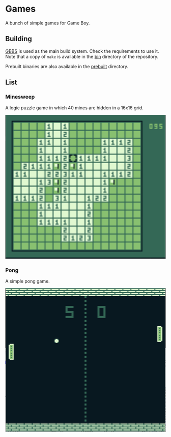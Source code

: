 # Games

A bunch of simple games for Game Boy.

## Building

[GBBS](https://github.com/mdagois/gbtools/tree/main/gbbs) is used as the main build system.
Check the requirements to use it.
Note that a copy of `make` is available in the [bin](../bin) directory of the repository.

Prebuilt binaries are also available in the [prebuilt](./prebuilt) directory.

## List

### Minesweep

A logic puzzle game in which 40 mines are hidden in a 16x16 grid.

![](images/minesweep.png)

### Pong

A simple pong game.

![](images/pong.png)

